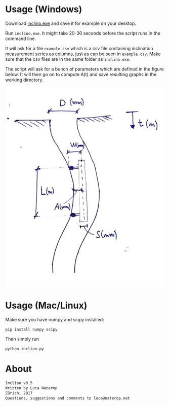 # Usage (Windows)

Download [inclino.exe](https://www.dl.dropboxusercontent.com/s/u19pco0bwyio1qn/inclino.exe) and save it for example on your desktop. 

Run `inclino.exe`. It might take 20-30 seconds before the script runs in the command line. 

It will ask for a file `example.csv` which is a csv file containing inclination measurement series as columns, just as can be seen in `example.csv`. Make sure that the csv files are in the same folder as `inclino.exe`. 

The script will ask for a bunch of parameters which are defined in the figure below. It will then go on to compute A(t) and save resulting graphs in the working directory. 

![Inclino Parameter Definition Sketch](parameter_definitions.png)

# Usage (Mac/Linux)
Make sure you have numpy and scipy installed:
```
pip install numpy scipy
```
Then simply run 
```
python inclino.py
```

# About

	Inclino v0.5
	Written by Luca Naterop
	Zürich, 2017
	Questions, suggestions and comments to luca@naterop.net
